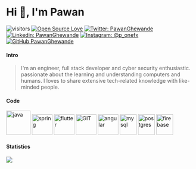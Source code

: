 # Hi 👋, I'm Pawan



<!--
**PawanGhewande/PawanGhewande** is a ✨ _special_ ✨ repository because its `README.md` (this file) appears on your GitHub profile.

Here are some ideas to get you started:

- 🔭 I’m currently working on ...
- 🌱 I’m currently learning ...
- 👯 I’m looking to collaborate on ...
- 🤔 I’m looking for help with ...
- 💬 Ask me about ...
- 📫 How to reach me: ...
- 😄 Pronouns: ...
- ⚡ Fun fact: ...
-->

![visitors](https://visitor-badge.laobi.icu/badge?page_id=p_onefx)
[![Open Source Love](https://badges.frapsoft.com/os/v1/open-source.svg?v=102)](https://github.com/ellerbrock/open-source-badge/)
[![Twitter: PawanGhewande](https://img.shields.io/twitter/follow/PawanGhewande?style=social)](https://twitter.com/PawanGhewande)
[![Linkedin: PawanGhewande](https://img.shields.io/badge/-PawanGhewande-blue?style=flat-squre&logo=Linkedin&logoColor=white&link=https://in.linkedin.com/in/pawan-ghewande/)](https://in.linkedin.com/in/pawan-ghewande/)
[![Instagram: @p_onefx](https://img.shields.io/badge/-p_onefx-e4405f?style=flat-squre&logo=Instagram&logoColor=white&link=https://www.instagram.com/p_onefx/)](https://www.instagram.com/p_onefx/)
[![GitHub PawanGhewande](https://img.shields.io/github/followers/PawanGhewande?label=follow&style=social)](https://github.com/PawanGhewande)

#### Intro

> I'm an engineer, full stack developer and cyber security enthusiastic. passionate about the learning and understanding computers and humans. I loves to share extensive tech-related knowledge with like-minded people.

#### Code
<p align="left">
      <img src="https://www.vectorlogo.zone/logos/java/java-icon.svg" alt="java" width="65" height="65"/> 
      <img src="https://www.vectorlogo.zone/logos/springio/springio-icon.svg" alt="spring" width="55" height="55"/>
      <img src="https://www.vectorlogo.zone/logos/flutterio/flutterio-icon.svg" alt="flutter" width="55" height="55"/>
      <img src="https://www.vectorlogo.zone/logos/git-scm/git-scm-icon.svg" alt="GIT" width="55" height="55"/> 
      <img src="https://www.vectorlogo.zone/logos/angular/angular-icon.svg" alt="angular" width="55" height="55"/>
      <img src="https://www.vectorlogo.zone/logos/mysql/mysql-icon.svg" alt="mysql" width="45" height="55"/>
      <img src="https://www.vectorlogo.zone/logos/postgresql/postgresql-icon.svg" alt="postgres" width="45" height="55"/>
      <img src="https://www.vectorlogo.zone/logos/firebase/firebase-icon.svg" alt="firebase" width="45" height="55"/>
</p>

#### Statistics
<img align="center" src="https://github-profile-trophy.vercel.app/?username=PawanGhewande&theme=flat&no-frame=true&column=7"/>

